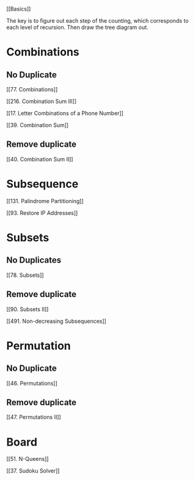 [[Basics]]

The key is to figure out each step of the counting, which corresponds to each level of recursion. Then draw the tree diagram out.

# Combinations

## No Duplicate

[[77. Combinations]]

[[216. Combination Sum III]]

[[17. Letter Combinations of a Phone Number]]

[[39. Combination Sum]]

## Remove duplicate

[[40. Combination Sum II]]

  

# Subsequence 

[[131. Palindrome Partitioning]]

[[93. Restore IP Addresses]]


  

# Subsets

## No Duplicates

[[78. Subsets]]

## Remove duplicate

[[90. Subsets II]]

[[491. Non-decreasing Subsequences]]


  

# Permutation

## No Duplicate

[[46. Permutations]]

## Remove duplicate

[[47. Permutations II]]

# Board

[[51. N-Queens]]

[[37. Sudoku Solver]]